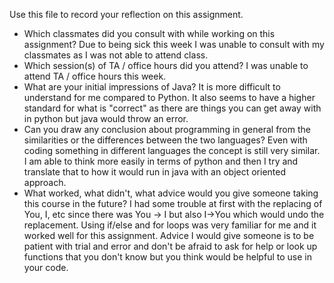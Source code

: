Use this file to record your reflection on this assignment.

- Which classmates did you consult with while working on this assignment?
Due to being sick this week I was unable to consult with my classmates as I was not able to attend class.
- Which session(s) of TA / office hours did you attend?
I was unable to attend TA / office hours this week.
- What are your initial impressions of Java? 
It is more difficult to understand for me compared to Python. It also seems to have a higher standard for what is "correct" as there are things you can get away with in python but java would throw an error.
- Can you draw any conclusion about programming in general from the similarities or the differences between the two languages? 
Even with coding something in different languages the concept is still very similar. I am able to think more easily in terms of python and then I try and translate that to how it would run in java with an object oriented approach.
- What worked, what didn't, what advice would you give someone taking this course in the future?
I had some trouble at first with the replacing of You, I, etc since there was You -> I but also I->You which would undo the replacement. Using if/else and for loops was very familiar for me and it worked well for this assignment. Advice I would give someone is to be patient with trial and error and don't be afraid to ask for help or look up functions that you don't know but you think would be helpful to use in your code.